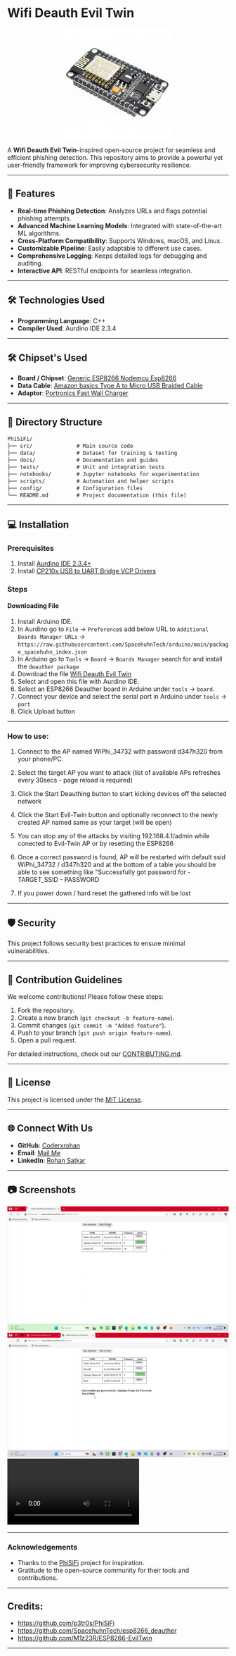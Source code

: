 # Wifi Deauth Evil Twin

<div align="center">
    <img src="https://github.com/Coderxrohan/Wifi-Deauth-Evil-Twin/blob/main/Images/ESP8266%20Node%20MCU.png" width="250" height="250 " alt="Project Logo">
</div>


A **Wifi Deauth Evil Twin**-inspired open-source project for seamless and efficient phishing detection. This repository aims to provide a powerful yet user-friendly framework for improving cybersecurity resilience.

---

## 🚀 Features

- **Real-time Phishing Detection**: Analyzes URLs and flags potential phishing attempts.
- **Advanced Machine Learning Models**: Integrated with state-of-the-art ML algorithms.
- **Cross-Platform Compatibility**: Supports Windows, macOS, and Linux.
- **Customizable Pipeline**: Easily adaptable to different use cases.
- **Comprehensive Logging**: Keeps detailed logs for debugging and auditing.
- **Interactive API**: RESTful endpoints for seamless integration.

---

## 🛠️ Technologies Used

- **Programming Language**: C++
- **Compiler Used**: Aurdino IDE 2.3.4
  

---

## 🛠️ Chipset's Used

- **Board / Chipset**: [Generic ESP8266 Nodemcu Esp8266](https://amzn.in/d/dZRqXoX)
- **Data Cable**: [Amazon basics Type A to Micro USB Braided Cable](https://amzn.in/d/gYF2WOa)
- **Adaptor**: [Portronics Fast Wall Charger](https://amzn.in/d/jdseyjr)
---

## 📂 Directory Structure

```
PhiSiFi/
├── src/              # Main source code
├── data/             # Dataset for training & testing
├── docs/             # Documentation and guides
├── tests/            # Unit and integration tests
├── notebooks/        # Jupyter notebooks for experimentation
├── scripts/          # Automation and helper scripts
├── config/           # Configuration files
└── README.md         # Project documentation (this file)
```

---

## 💻 Installation

### Prerequisites

1. Install [Aurdino IDE 2.3.4+ ](https://www.arduino.cc/en/software)
2. Install [CP210x USB to UART Bridge VCP Drivers](https://www.silabs.com/developer-tools/usb-to-uart-bridge-vcp-drivers?tab=downloads)

### Steps
#### Downloading File
1) Install Arduino IDE.
2) In Aurdino go to ```File``` -> ```Preference```s add below URL to ```Additional Boards Manager URLs``` -> ```https://raw.githubusercontent.com/SpacehuhnTech/arduino/main/package_spacehuhn_index.json```
3) In Arduino go to ```Tools```  -> ```Board``` -> ```Boards Manager``` search for and install the ```deauther package```
4) Download the file [Wifi Deauth Evil Twin](https://github.com/Coderxrohan/Wifi-Deauth-Evil-Twin/blob/main/ESP8266_Wifi_Deauth_Evil_Twin.ino)
5) Select and open this file with Aurdino IDE.
6) Select an ESP8266 Deauther board in Arduino under ```tools``` -> ```board```.
7) Connect your device and select the serial port in Arduino under ```tools``` -> ```port```
8) Click Upload button

---
### How to use:
1) Connect to the AP named WiPhi_34732 with password d347h320 from your phone/PC.
   
2) Select the target AP you want to attack (list of available APs refreshes every 30secs - page reload is required)
   
4) Click the Start Deauthing button to start kicking devices off the selected network
   
6) Click the Start Evil-Twin button and optionally reconnect to the newly created AP named same as your target (will be open)
   
7) You can stop any of the attacks by visiting 192.168.4.1/admin while conected to Evil-Twin AP or by resetting the ESP8266
   
9) Once a correct password is found, AP will be restarted with default ssid WiPhi_34732 / d347h320 and at the bottom of a table you should be able to see something like "Successfully got password for - TARGET_SSID - PASSWORD
    
11) If you power down / hard reset the gathered info will be lost

---

## 🛡️ Security

This project follows security best practices to ensure minimal vulnerabilities.

---

## 🤝 Contribution Guidelines

We welcome contributions! Please follow these steps:

1. Fork the repository.
2. Create a new branch (`git checkout -b feature-name`).
3. Commit changes (`git commit -m "Added feature"`).
4. Push to your branch (`git push origin feature-name`).
5. Open a pull request.

For detailed instructions, check out our [CONTRIBUTING.md](docs/CONTRIBUTING.md).

---

## 📄 License

This project is licensed under the [MIT License](LICENSE).

---

## 🌐 Connect With Us

- **GitHub**: [Coderxrohan](https://github.com/YourUsername)
- **Email**: [Mail Me](coderxrohan@gmail.com)
- **LinkedIn**: [Rohan Satkar](https://www.linkedin.com/in/rohansatkar)

---

## 📷 Screenshots

![Screenshot 1](https://github.com/Coderxrohan/Wifi-Deauth-Evil-Twin/blob/main/Images/Screenshot%20(1).png)
![Screenshot 2](https://github.com/Coderxrohan/Wifi-Deauth-Evil-Twin/blob/main/Images/Screenshot%20(2).png)
![Recording 1](https://github.com/Coderxrohan/Wifi-Deauth-Evil-Twin/blob/main/Video/Wifi-Deauth-Evil-Twin-PC.mp4)

---

### Acknowledgements

- Thanks to the [PhiSiFi](https://github.com/p3tr0s/PhiSiFi) project for inspiration.
- Gratitude to the open-source community for their tools and contributions.

---
## Credits:

- https://github.com/p3tr0s/PhiSiFi
- https://github.com/SpacehuhnTech/esp8266_deauther
- https://github.com/M1z23R/ESP8266-EvilTwin

---
